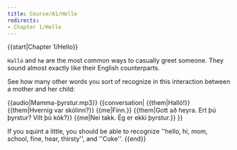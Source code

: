 ```yaml
---
title: Course/A1/Hello
redirects:
- Chapter 1/Hello
---
```


{{start|Chapter 1/Hello}}

`Halló` and `hæ` are the most common ways to casually greet someone. They sound almost exactly like their English counterparts.

See how many other words you sort of recognize in this interaction between a mother and her child:

{{audio|Mamma-þyrstur.mp3}}
{{conversation|
{{them|Halló!}}
{{them|Hvernig var skólinn?}}
{{me|Fínn.}}
{{them|Gott að heyra. Ert þú þyrstur? Vilt þú kók?}}
{{me|Nei takk. Ég er ekki þyrstur.}}
}}

If you squint a little, you should be able to recognize ''hello, hi, mom, school, fine, hear, thirsty'', and ''Coke''.
{{end}}